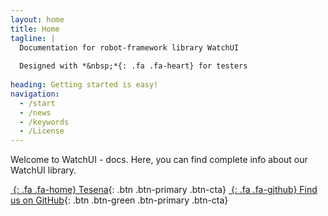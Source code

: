 ```yaml
---
layout: home
title: Home
tagline: |
  Documentation for robot-framework library WatchUI
  
  Designed with *&nbsp;*{: .fa .fa-heart} for testers
  
heading: Getting started is easy!
navigation:
  - /start
  - /news
  - /keywords
  - /License
---
```


Welcome to WatchUI - docs. Here, you can find complete info about our WatchUI library.
<div class="cta-container">

[*&nbsp;*{: .fa .fa-home} Tesena][TESENA]{: .btn .btn-primary .btn-cta}
[*&nbsp;*{: .fa .fa-github} Find us on GitHub][GHPAGES]{: .btn .btn-green .btn-primary .btn-cta}


</div>

[TESENA]: https://www.tesena.com/
[GHPAGES]: https://github.com/procesor2017/WatchUI
